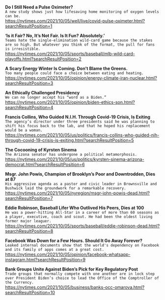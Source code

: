 **Do I Still Need a Pulse Oximeter?**\
`A new study shows just how lifesaving home monitoring of oxygen levels can be.`\
https://nytimes.com/2021/10/05/well/live/covid-pulse-oximeter.html?searchResultPosition=1

**‘Is it Fair? No, It’s Not Fair. Is It Fun? Absolutely.’**\
`Teams hate the single-elimination wild-card game because the stakes are so high. But whatever you think of the format, the pull for fans is irresistible.`\
https://nytimes.com/2021/10/05/sports/baseball/mlb-wild-card-playoffs.html?searchResultPosition=2

**A Scary Energy Winter Is Coming. Don’t Blame the Greens.**\
`Too many people could face a choice between eating and heating.`\
https://nytimes.com/2021/10/05/opinion/energy-climate-iran-nuclear.html?searchResultPosition=3

**An Ethically Challenged Presidency**\
`We can no longer accept his “word as a Biden.”`\
https://nytimes.com/2021/10/05/opinion/biden-ethics-son.html?searchResultPosition=4

**Francis Collins, Who Guided N.I.H. Through Covid-19 Crisis, Is Exiting**\
`The agency’s director under three presidents said he was planning to shift his focus back to the lab, and that he hoped his replacement would be a woman.`\
https://nytimes.com/2021/10/05/us/politics/francis-collins-who-guided-nih-through-covid-19-crisis-is-exiting.html?searchResultPosition=5

**The Cocooning of Kyrsten Sinema**\
`The Arizona senator has undergone a political metamorphosis.`\
https://nytimes.com/2021/10/05/us/politics/kyrsten-sinema-arizona-democrat.html?searchResultPosition=6

**Msgr. John Powis, Champion of Brooklyn’s Poor and Downtrodden, Dies at 87**\
`His aggressive agenda as a pastor and civic leader in Brownsville and Bushwick laid the groundwork for a remarkable recovery.`\
https://nytimes.com/2021/10/05/nyregion/msgr-john-powis-dead.html?searchResultPosition=7

**Eddie Robinson, Baseball Lifer Who Outlived His Peers, Dies at 100**\
`He was a power-hitting All-Star in a career of more than 60 seasons as a player, executive, coach and scout. He had been the oldest living former major leaguer.`\
https://nytimes.com/2021/10/05/sports/baseball/eddie-robinson-dead.html?searchResultPosition=8

**Facebook Was Down for a Few Hours. Should It Go Away Forever?**\
`Leaked internal documents show that the world's dependency on Facebook and its family of apps comes at a great cost.`\
https://nytimes.com/2021/10/05/opinion/facebook-whatsapp-instagram.html?searchResultPosition=9

**Bank Groups Unite Against Biden’s Pick for Key Regulatory Post**\
`Trade groups that normally compete with one another are in lock step over President Biden’s choice to lead the Office of the Comptroller of the Currency.`\
https://nytimes.com/2021/10/05/business/banks-occ-omarova.html?searchResultPosition=10

